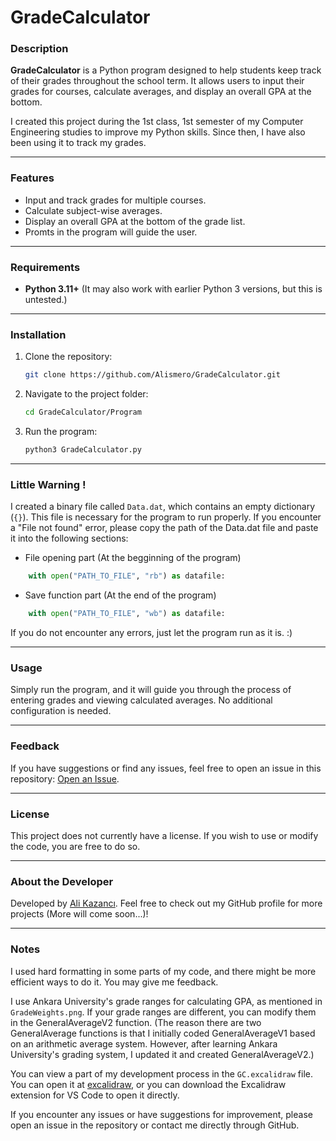 # GradeCalculator

### Description

**GradeCalculator** is a Python program designed to help students keep track of their grades throughout the school term. It allows users to input their grades for courses, calculate averages, and display an overall GPA at the bottom. 

I created this project during the 1st class, 1st semester of my Computer Engineering studies to improve my Python skills. Since then, I have also been using it to track my grades.


---

### Features

- Input and track grades for multiple courses.
- Calculate subject-wise averages.
- Display an overall GPA at the bottom of the grade list.
- Promts in the program will guide the user.

---

### Requirements

- **Python 3.11+** (It may also work with earlier Python 3 versions, but this is untested.)

---

### Installation

1. Clone the repository:
   ```bash
   git clone https://github.com/Alismero/GradeCalculator.git
   ```
2. Navigate to the project folder:
   ```bash
   cd GradeCalculator/Program
   ```
3. Run the program:
   ```bash
   python3 GradeCalculator.py
   ```

---

### Little Warning !

I created a binary file called `Data.dat`, which contains an empty dictionary (`{}`). This file is necessary for the program to run properly. If you encounter a "File not found" error, please copy the path of the Data.dat file and paste it into the following sections:

- File opening part (At the begginning of the program)
```python
    with open("PATH_TO_FILE", "rb") as datafile:
```
- Save function part (At the end of the program)
```python
    with open("PATH_TO_FILE", "wb") as datafile:
```

If you do not encounter any errors, just let the program run as it is. :)

---

### Usage

Simply run the program, and it will guide you through the process of entering grades and viewing calculated averages. No additional configuration is needed.

---

### Feedback

If you have suggestions or find any issues, feel free to open an issue in this repository: [Open an Issue](https://github.com/Alismero/GradeCalculator/issues).

---

### License

This project does not currently have a license. If you wish to use or modify the code, you are free to do so.

---

### About the Developer

Developed by [Ali Kazancı](https://github.com/Alismero). Feel free to check out my GitHub profile for more projects (More will come soon...)!

---

### Notes
I used hard formatting in some parts of my code, and there might be more efficient ways to do it. You may give me feedback.

I use Ankara University's grade ranges for calculating GPA, as mentioned in `GradeWeights.png`. If your grade ranges are different, you can modify them in the GeneralAverageV2 function. (The reason there are two GeneralAverage functions is that I initially coded GeneralAverageV1 based on an arithmetic average system. However, after learning Ankara University's grading system, I updated it and created GeneralAverageV2.)

You can view a part of my development process in the `GC.excalidraw` file. You can open it at [excalidraw](https://excalidraw.com), or you can download the Excalidraw extension for VS Code to open it directly.

If you encounter any issues or have suggestions for improvement, please open an issue in the repository or contact me directly through GitHub.

